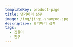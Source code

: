 ```yaml
---
templateKey: product-page
title: 댕기머리 샴푸
image: /img/jingi-shampoo.jpg
description: 댕기머리 샴푸
tags:
  - 집들이
  - 친구
---
```


